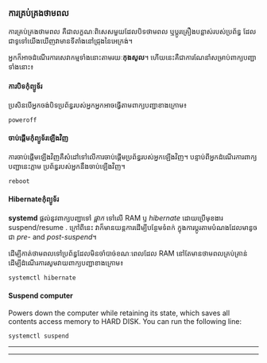 
### ការគ្រប់គ្រងថាមពល
ការគ្រប់គ្រងថាមពល គឺជាលក្ខណៈពិសេសមួយដែលបិទថាមពល ឬប្តូរគ្រឿងបន្លាស់របស់ប្រព័ន្ធ ដែលជាទូទៅយើងឃើញវាមានទីតាំងនៅជ្រុងនៃអេក្រង់។

អ្នកក៏អាចដំណើរការសេវាកម្មទាំងនោះតាមរយៈ**កុងសូល**។ ហើយនេះគឺជាការណែនាំសម្រាប់ពាក្យបញ្ជាទាំងនោះ៖

#### ការបិទកុំព្យូទ័រ


ប្រសិនបើអ្នកចង់បិទប្រព័ន្ធរបស់អ្នកអ្នកអាចធ្វើតាមពាក្យបញ្ជាខាងក្រោម៖
```
poweroff    
```
#### ចាប់ផ្ដើមកុំព្យូទ័រឡើងវិញ

ការចាប់ផ្តើមឡើងវិញគឺសំដៅទៅលើការចាប់ផ្តើមប្រព័ន្ធរបស់អ្នកឡើងវិញ។ បន្ទាប់ពីអ្នកដំណើរការពាក្យបញ្ជានេះភ្លាម ប្រព័ន្ធរបស់អ្នកនឹងចាប់ឡើងវិញ។
```
reboot  
```
#### Hibernateកុំព្យូទ័រ
**systemd** ផ្តល់នូវពាក្យបញ្ជាទៅ *ផ្អាក* ទៅលើ RAM ឫ *hibernate* ដោយប្រើមុខងារ suspend/resume . ក្រៅពីនេះ វាក៏មានយន្តការដើម្បីបន្ថែមទំពក់ ក្នុងការប្ដូរតាមបំណងដែលមានូចជា *pre-* and *post-suspend*។


ដើម្បីកាត់ថាមពលទៅប្រព័ន្ធដែលមិនចាំបាច់ខណៈពេលដែល RAM នៅតែមានថាមពលគ្រប់គ្រាន់ ដើម្បីដំណើរការសូមវាយពាក្យបញ្ជាខាងក្រោម៖
```
systemctl hibernate
```
#### Suspend computer
Powers down the computer while retaining its state, which saves all contents access memory to HARD DISK. You can run the following line:
```
systemctl suspend
```
----
----
